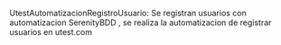 UtestAutomatizacionRegistroUsuario: Se registran usuarios con automatizacion SerenityBDD
 , se realiza la automatizacion de  registrar usuarios en utest.com